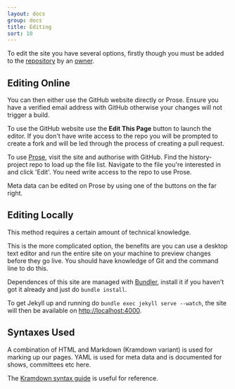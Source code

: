 ```yaml
---
layout: docs
group: docs
title: Editing
sort: 10
---
```


To edit the site you have several options, firstly though you must be added to the [repository](http://github.com/newtheatre/history-project) by an [owner](https://github.com/orgs/newtheatre/people).

## Editing Online

You can then either use the GitHub website directly or Prose. Ensure you have a verified email address with GitHub otherwise your changes will not trigger a build.

To use the GitHub website use the <strong><i class="octicon octicon octicon-pencil"></i> Edit This Page</strong> button to launch the editor. If you don't have write access to the repo you will be prompted to create a fork and will be led through the process of creating a pull request.

To use [Prose](http://prose.io), visit the site and authorise with GitHub. Find the history-project repo to load up the file list. Navigate to the file you're interested in and click 'Edit'. You need write access to the repo to use Prose.

Meta data can be edited on Prose by using one of the buttons on the far right.

## Editing Locally

<div class="box-info"><i class="fa fa-info-circle"></i>This method requires a certain amount of technical knowledge.</div>

This is the more complicated option, the benefits are you can use a desktop text editor and run the entire site on your machine to preview changes before they go live. You should have knowledge of Git and the command line to do this.

Dependences of this site are managed with [Bundler](http://bundler.io/), install it if you haven't got it already and just do `bundle install`.

To get Jekyll up and running do `bundle exec jekyll serve --watch`, the site will then be available on <http://localhost:4000>.

## Syntaxes Used

A combination of HTML and Markdown (Kramdown variant) is used for marking up our pages. YAML is used for meta data and is documented for shows, committees etc here.

The [Kramdown syntax guide](http://kramdown.gettalong.org/syntax.html) is useful for reference.
